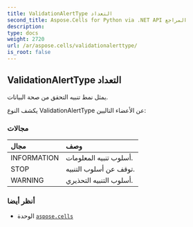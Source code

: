 ```yaml
---
title: ValidationAlertType التعداد
second_title: Aspose.Cells for Python via .NET API المراجع
description:
type: docs
weight: 2720
url: /ar/aspose.cells/validationalerttype/
is_root: false
---
```

##  ValidationAlertType التعداد
يمثل نمط تنبيه التحقق من صحة البيانات.



يكشف النوع ValidationAlertType عن الأعضاء التاليين:

###  مجالات
| مجال| وصف|
| :- | :- |
| INFORMATION | أسلوب تنبيه المعلومات.|
| STOP | توقف عن أسلوب التنبيه.|
| WARNING | أسلوب التنبيه التحذيري.|



###  أنظر أيضا
* الوحدة [`aspose.cells`](..)
